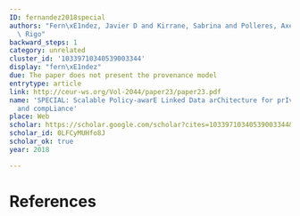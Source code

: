 ```yaml
---
ID: fernandez2018special
authors: "Fern\xE1ndez, Javier D and Kirrane, Sabrina and Polleres, Axel and Wenning,\
  \ Rigo"
backward_steps: 1
category: unrelated
cluster_id: '10339710340539003344'
display: "fern\xE1ndez"
due: The paper does not present the provenance model
entrytype: article
link: http://ceur-ws.org/Vol-2044/paper23/paper23.pdf
name: 'SPECIAL: Scalable Policy-awarE Linked Data arChitecture for prIvacy, trAnsparency
  and compLiance'
place: Web
scholar: https://scholar.google.com/scholar?cites=10339710340539003344&as_sdt=2005&sciodt=0,5&hl=en
scholar_id: 0LFCyMUHfo8J
scholar_ok: true
year: 2018

---
```


# References

